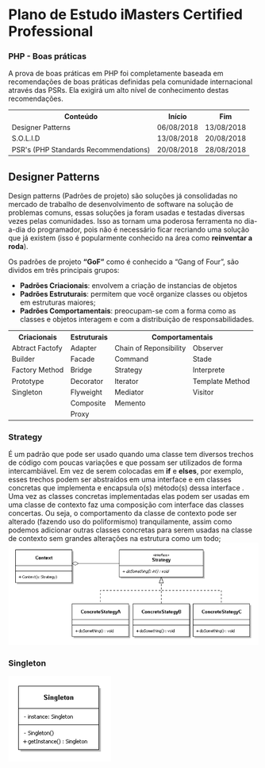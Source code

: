 # Plano de Estudo iMasters Certified Professional
### PHP - Boas práticas

A prova de boas práticas em PHP foi completamente baseada em recomendações de boas práticas definidas pela comunidade internacional através das PSRs. Ela exigirá um alto nível de conhecimento destas recomendações.

<table style="width:100%">
  <tr>
    <th>Conteúdo</th>
    <th>Início</th>
    <th>Fim</th>
  </tr>
  <tr>
    <td>Designer Patterns</td>
    <td>06/08/2018</td>
    <td>13/08/2018</td>
  </tr>
  <tr>
    <td>S.O.L.I.D</td>
    <td>13/08/2018</td>
    <td>20/08/2018</td>
  </tr>
  <tr>
    <td>PSR's (PHP Standards Recommendations) </td>
    <td>20/08/2018</td>
    <td>28/08/2018</td>
  </tr>
</table>

## Designer Patterns
Design patterns (Padrões de projeto) são soluções já consolidadas no mercado de trabalho de desenvolvimento de software na solução de problemas comuns, essas soluções ja foram usadas e testadas diversas vezes pelas comunidades. Isso as tornam uma poderosa ferramenta no dia-a-dia do programador, pois não é necessário ficar recriando uma solução que já existem (isso é popularmente conhecido na área como __reinventar a roda__).

Os padrões  de projeto **“GoF”** como é conhecido a “Gang of Four”, são dividos em três principais grupos:
* **Padrões Criacionais**: envolvem a criação de instancias de objetos
* **Padrões Estruturais**: permitem que você organize classes ou objetos em estruturas maiores;
* **Padrões Comportamentais**: preocupam-se com a forma como as classes e objetos interagem e com a distribuição de responsabilidades.

<table style="width:100%">
  <tr>
    <th>Criacionais</th>
    <th>Estruturais</th>
    <th colspan="2">Comportamentais</th>
  </tr>
  <tr>
    <td>Abtract Factofy</td>
    <td>Adapter</td>
    <td>Chain of Reponsibility</td>
    <td>Observer</td>
  </tr>
  <tr>
    <td>Builder</td>
    <td>Facade</td>
    <td>Command</td>
    <td>Stade</td>
  </tr>
  <tr>
    <td>Factory Method</td>
    <td>Bridge</td>
    <td>Strategy</td>
    <td>Interprete</td>
  </tr>
  <tr>
    <td>Prototype</td>
    <td>Decorator</td>
    <td>Iterator</td>
    <td>Template Method</td>
  </tr>
  <tr>
    <td>Singleton</td>
    <td>Flyweight</td>
    <td>Mediator</td>
    <td>Visitor</td>
  </tr>
  <tr>
    <td></td>
    <td>Composite</td>
    <td>Memento</td>
    <td></td>
  </tr>
   <tr>
    <td></td>
    <td>Proxy</td>
    <td></td>
    <td></td>
  </tr>
</table>

### Strategy 
É um padrão que pode ser usado quando uma classe tem diversos trechos de código com poucas variações e que possam ser utilizados de forma intercambiável. Em vez de serem colocadas em **if** e **elses**, por exemplo, esses trechos podem ser abstraídos em uma interface e em classes concretas que implementa e encapsula o(s) método(s) dessa interface . Uma vez as classes concretas implementadas elas podem ser usadas em uma classe de contexto faz uma composição com interface das classes concertas. Ou seja, o comportamento da classe de contexto pode ser alterado (fazendo uso do poliformismo) tranquilamente, assim como podemos adicionar outras classes concretas para serem usadas na classe de contexto sem grandes alterações na estrutura como um todo;
![Strategy](img/Strategy.png)


### Singleton 
![Singleton](img/Singleton.png)

